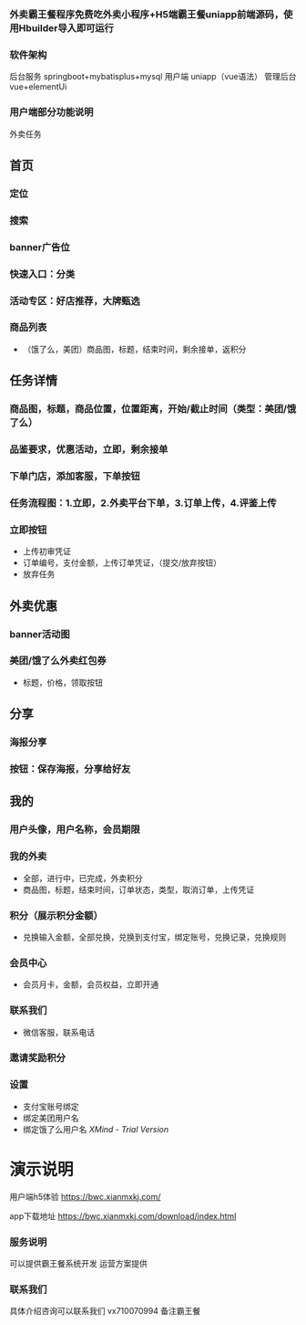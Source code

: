 ### 外卖霸王餐程序免费吃外卖小程序+H5端霸王餐uniapp前端源码，使用Hbuilder导入即可运行

### 软件架构
后台服务 springboot+mybatisplus+mysql
用户端 uniapp（vue语法）
管理后台 vue+elementUi


### 用户端部分功能说明

外卖任务
## 首页
### 定位
### 搜索
### banner广告位
### 快速入口：分类
### 活动专区：好店推荐，大牌甄选
### 商品列表
- （饿了么，美团）商品图，标题，结束时间，剩余接单，返积分
## 任务详情
### 商品图，标题，商品位置，位置距离，开始/截止时间（类型：美团/饿了么）
### 品鉴要求，优惠活动，立即，剩余接单
### 下单门店，添加客服，下单按钮
### 任务流程图：1.立即，2.外卖平台下单，3.订单上传，4.评鉴上传
### 立即按钮
- 上传初审凭证
- 订单编号，支付金额，上传订单凭证，（提交/放弃按钮）
- 放弃任务
## 外卖优惠
### banner活动图
### 美团/饿了么外卖红包券
- 标题，价格，领取按钮
## 分享
### 海报分享
### 按钮：保存海报，分享给好友
## 我的
### 用户头像，用户名称，会员期限
### 我的外卖
- 全部，进行中，已完成，外卖积分
- 商品图，标题，结束时间，订单状态，类型，取消订单，上传凭证
### 积分（展示积分金额）
- 兑换输入金额，全部兑换，兑换到支付宝，绑定账号，兑换记录，兑换规则     
### 会员中心
- 会员月卡，金额，会员权益，立即开通
### 联系我们
- 微信客服，联系电话
### 邀请奖励积分
### 设置
- 支付宝账号绑定
- 绑定美团用户名
- 绑定饿了么用户名
*XMind - Trial Version*

# 演示说明

用户端h5体验
https://bwc.xianmxkj.com/

app下载地址
https://bwc.xianmxkj.com/download/index.html


### 服务说明
可以提供霸王餐系统开发
运营方案提供

### 联系我们
具体介绍咨询可以联系我们
vx710070994 备注霸王餐

